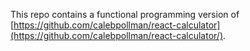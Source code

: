 This repo contains a functional programming version of [https://github.com/calebpollman/react-calculator](https://github.com/calebpollman/react-calculator/).